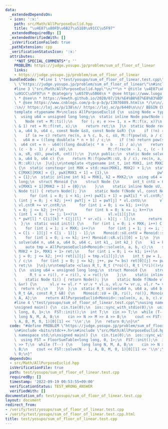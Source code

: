 ```yaml
---
data:
  _extendedDependsOn:
  - icon: ':x:'
    path: src/Math/AllPurposeEuclid.hpp
    title: "\u4E07\u80FD\u6B27\u51E0\u91CC\u5F97"
  _extendedRequiredBy: []
  _extendedVerifiedWith: []
  _isVerificationFailed: true
  _pathExtension: cpp
  _verificationStatusIcon: ':x:'
  attributes:
    '*NOT_SPECIAL_COMMENTS*': ''
    PROBLEM: https://judge.yosupo.jp/problem/sum_of_floor_of_linear
    links:
    - https://judge.yosupo.jp/problem/sum_of_floor_of_linear
  bundledCode: "#line 1 \"test/yosupo/sum_of_floor_of_linear.test.cpp\"\n#define PROBLEM\
    \ \"https://judge.yosupo.jp/problem/sum_of_floor_of_linear\"\n#include <bits/stdc++.h>\n\
    #line 3 \"src/Math/AllPurposeEuclid.hpp\"\n/**\n * @title \u4E07\u80FD\u6B27\u51E0\
    \u91CC\u5F97\n * @category \u6570\u5B66\n * @see https://www.luogu.com.cn/blog/ix-35/solution-p5170\n\
    \ * @see\n * https://kewth.github.io/2020/07/19/%E4%B8%87%E8%83%BD%E6%AC%A7%E5%87%A0%E9%87%8C%E5%BE%97/\n\
    \ * @see https://www.cnblogs.com/p-b-p-b/p/13070809.html\n */\n\n// verify\u7528\
    :\n// https://loj.ac/p/138\n// https://loj.ac/p/6440\n\n// BEGIN CUT HERE\n\n\
    template <typename M>\nclass AllPurposeEuclid {\n  using Node = typename M::Node;\n\
    \  using u64 = unsigned long long;\n  static inline Node pow(Node x, u64 e) {\n\
    \    Node ret = M::ti();\n    for (; e; e >>= 1, x = M::f(x, x))\n      if (e\
    \ & 1) ret = M::f(ret, x);\n    return ret;\n  }\n  static Node rec(u64 n, u64\
    \ a, u64 b, u64 c, const Node &sU, const Node &sR) {\n    if (!n) return M::ti();\n\
    \    if (a >= c) return rec(n, a % c, b, c, sU, M::f(pow(sU, a / c), sR));\n \
    \   u64 m = ((long double)a * n + b) / c;\n    if (!m) return pow(sR, n);\n  \
    \  u64 cnt = n - u64(((long double)c * m - b - 1) / a);\n    return M::f(M::f(pow(sR,\
    \ (c - b - 1) / a), sU),\n                M::f(rec(m - 1, c, (c - b - 1) % a,\
    \ a, sR, sU), pow(sR, cnt)));\n  }\n\n public:\n  static Node solve(u64 n, u64\
    \ a, u64 b, u64 c) {\n    return M::f(pow(M::sU, b / c), rec(n, a, b % c, c, M::sU,\
    \ M::sR));\n  }\n};\n\ntemplate <typename int_t, int MXK1, int MXK2>\nstruct FloorSumTable\
    \ {\n  static constexpr int MXK = std::max(MXK1, MXK2) + 1;\n  static inline int_t\
    \ C[MXK][MXK] = {}, pwX[MXK1 + 1] = {1},\n                      pwY[MXK2 + 1]\
    \ = {1};\n  static inline int k1 = MXK1, k2 = MXK2;\n  using u64 = unsigned long\
    \ long;\n  struct Monoid {\n    struct Node {\n      int_t cntU = 0, cntR = 0,\
    \ v[MXK1 + 1][MXK2 + 1] = {0};\n    };\n    static inline Node sU, sR;\n    static\
    \ Node ti() { return Node(); }\n    static Node f(Node vl, const Node &vr) {\n\
    \      for (int i = 0; i < k1; i++) pwX[i + 1] = pwX[i] * vl.cntR;\n      for\
    \ (int j = 0; j < k2; j++) pwY[j + 1] = pwY[j] * vl.cntU;\n      vl.cntU += vr.cntU,\
    \ vl.cntR += vr.cntR;\n      for (int i = 0; i <= k1; i++)\n        for (int j\
    \ = 0; j <= k2; j++)\n          for (int k = 0; k <= i; k++)\n            for\
    \ (int l = 0; l <= j; l++)\n              vl.v[i][j]\n                  += pwX[k]\
    \ * pwY[l] * C[i][k] * C[j][l] * vr.v[i - k][j - l];\n      return vl;\n    }\n\
    \  };\n  static void init() {\n    for (int i = 0; i < MXK; i++) C[i][0] = 1;\n\
    \    for (int i = 1; i < MXK; i++)\n      for (int j = 1; j <= i; j++) C[i][j]\
    \ = C[i - 1][j] + C[i - 1][j - 1];\n    Monoid::sU.cntU = Monoid::sR.cntR = 1;\n\
    \    for (int i = 0; i <= k1; i++) Monoid::sR.v[i][0] = 1;\n  }\n  static auto\
    \ solve(u64 n, u64 a, u64 b, u64 c, int k1_, int k2_) {\n    k1 = k1_, k2 = k2_;\n\
    \    auto tmp = AllPurposeEuclid<Monoid>::solve(n, a, b, c);\n    std::array<std::array<int_t,\
    \ MXK2 + 1>, MXK1 + 1> ret;\n    for (int i = 0; i <= k1; i++)\n      for (int\
    \ j = 0; j <= k2; j++) ret[i][j] = tmp.v[i][j];\n    int_t pw = 1, bs = double(b)\
    \ / c;\n    for (int j = 0; j <= k2; j++, pw *= bs) ret[0][j] += pw;\n    return\
    \ ret;\n  }\n};\n\ntemplate <class R_t, R_t (*ro)(), R_t (*ri)()>\nstruct RingFloorSum\
    \ {\n  using u64 = unsigned long long;\n  struct Monoid {\n    struct Node {\n\
    \      R_t u = ri(), r = ri(), v = ro();\n    };\n    static inline Node sU, sR;\n\
    \    static Node ti() { return Node(); }\n    static Node f(Node vl, const Node\
    \ &vr) {\n      vl.v += vl.r * vr.v * vl.u, vl.u *= vr.u, vl.r *= vr.r;\n    \
    \  return vl;\n    }\n  };\n  static R_t solve(u64 n, u64 a, u64 b, u64 c, const\
    \ R_t &A, const R_t &B) {\n    Monoid::sU = {B, ri(), ro()}, Monoid::sR = {ri(),\
    \ A, A};\n    return AllPurposeEuclid<Monoid>::solve(n, a, b, c).v;\n  }\n};\n\
    #line 4 \"test/yosupo/sum_of_floor_of_linear.test.cpp\"\nusing namespace std;\n\
    \nsigned main() {\n  cin.tie(0);\n  ios::sync_with_stdio(0);\n  using FST = FloorSumTable<long\
    \ long, 0, 1>;\n  FST::init();\n  int T;\n  cin >> T;\n  while (T--) {\n    long\
    \ long N, M, A, B;\n    cin >> N >> M >> A >> B;\n    cout << FST::solve(N - 1,\
    \ A, B, M, 0, 1)[0][1] << '\\n';\n  }\n  return 0;\n}\n"
  code: "#define PROBLEM \"https://judge.yosupo.jp/problem/sum_of_floor_of_linear\"\
    \n#include <bits/stdc++.h>\n#include \"src/Math/AllPurposeEuclid.hpp\"\nusing\
    \ namespace std;\n\nsigned main() {\n  cin.tie(0);\n  ios::sync_with_stdio(0);\n\
    \  using FST = FloorSumTable<long long, 0, 1>;\n  FST::init();\n  int T;\n  cin\
    \ >> T;\n  while (T--) {\n    long long N, M, A, B;\n    cin >> N >> M >> A >>\
    \ B;\n    cout << FST::solve(N - 1, A, B, M, 0, 1)[0][1] << '\\n';\n  }\n  return\
    \ 0;\n}"
  dependsOn:
  - src/Math/AllPurposeEuclid.hpp
  isVerificationFile: true
  path: test/yosupo/sum_of_floor_of_linear.test.cpp
  requiredBy: []
  timestamp: '2022-09-19 00:53:55+09:00'
  verificationStatus: TEST_WRONG_ANSWER
  verifiedWith: []
documentation_of: test/yosupo/sum_of_floor_of_linear.test.cpp
layout: document
redirect_from:
- /verify/test/yosupo/sum_of_floor_of_linear.test.cpp
- /verify/test/yosupo/sum_of_floor_of_linear.test.cpp.html
title: test/yosupo/sum_of_floor_of_linear.test.cpp
---
```

